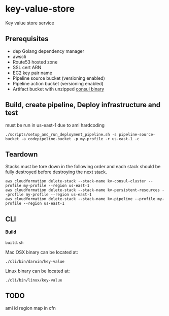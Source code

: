 # key-value-store
Key value store service

## Prerequisites
* dep Golang dependency manager
* awscli
* Route53 hosted zone
* SSL cert ARN
* EC2 key pair name
* Pipeline source bucket (versioning enabled)
* Pipeline action bucket (versioning enabled)
* Artifact bucket with unzipped [consul binary](https://releases.hashicorp.com/consul/1.1.0/consul_1.1.0_linux_amd64.zip)

## Build, create pipeline, Deploy infrastructure and test
must be run in us-east-1 due to ami hardcoding
```
./scripts/setup_and_run_deployment_pipeline.sh -s pipeline-source-bucket -a codepipeline-bucket -p my-profile -r us-east-1 -c
```
## Teardown

Stacks must be tore down in the following order and each stack should be fully destroyed before destroying the next stack.
```
aws cloudformation delete-stack --stack-name kv-consul-cluster --profile my-profile --region us-east-1
aws cloudformation delete-stack --stack-name kv-persistent-resources --profile my-profile --region us-east-1
aws cloudformation delete-stack --stack-name kv-pipeline --profile my-profile --region us-east-1

```

## CLI

#### Build
```
build.sh
```

Mac OSX binary can be located at:
```
./cli/bin/darwin/key-value
```

Linux binary can be located at:
```
./cli/bin/linux/key-value
```

## TODO
ami id region map in cfn
